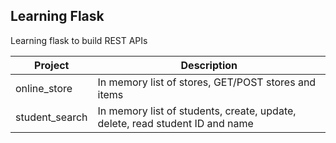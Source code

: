 ## Learning Flask
Learning flask to build REST APIs

| Project | Description |
| ---- | ---- |
| online_store | In memory list of stores, GET/POST stores and items |
| student_search | In memory list of students, create, update, delete, read student ID and name |